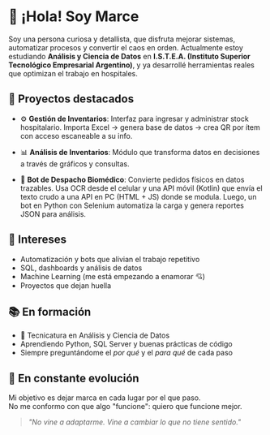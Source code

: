 # 👋 ¡Hola! Soy Marce

Soy una persona curiosa y detallista, que disfruta mejorar sistemas, automatizar procesos y convertir el caos en orden. Actualmente estoy estudiando **Análisis y Ciencia de Datos** en **I.S.T.E.A. (Instituto Superior Tecnológico Empresarial Argentino)**, y ya desarrollé herramientas reales que optimizan el trabajo en hospitales.

## 🚀 Proyectos destacados

- ⚙️ **Gestión de Inventarios**: Interfaz para ingresar y administrar stock hospitalario. Importa Excel → genera base de datos → crea QR por ítem con acceso escaneable a su info.

- 📊 **Análisis de Inventarios**: Módulo que transforma datos en decisiones a través de gráficos y consultas.

- 🤖 **Bot de Despacho Biomédico**: Convierte pedidos físicos en datos trazables. Usa OCR desde el celular y una API móvil (Kotlin) que envía el texto crudo a una API en PC (HTML + JS) donde se modula. Luego, un bot en Python con Selenium automatiza la carga y genera reportes JSON para análisis.

## 🧠 Intereses

- Automatización y bots que alivian el trabajo repetitivo  
- SQL, dashboards y análisis de datos  
- Machine Learning (me está empezando a enamorar 💘)  
- Proyectos que dejan huella

## 📚 En formación

- 📘 Tecnicatura en Análisis y Ciencia de Datos  
- Aprendiendo Python, SQL Server y buenas prácticas de código  
- Siempre preguntándome el *por qué* y el *para qué* de cada paso

## 🌱 En constante evolución

Mi objetivo es dejar marca en cada lugar por el que paso.  
No me conformo con que algo "funcione": quiero que funcione mejor.

> *"No vine a adaptarme. Vine a cambiar lo que no tiene sentido."*
